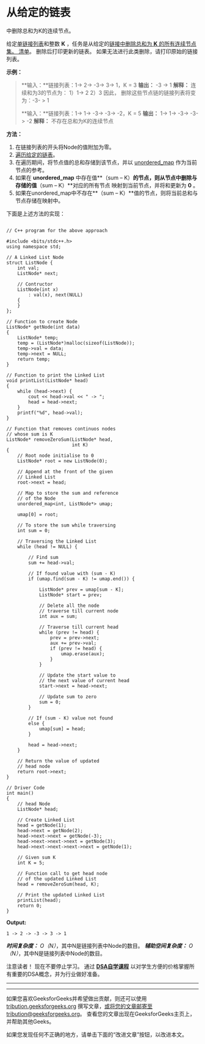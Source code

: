 # 从给定的链表

中删除总和为K的连续节点。

给定[单链接列表](https://www.geeksforgeeks.org/data-structures/linked-list/singly-linked-list/)和整数 **K** ，任务是从给定的[链接中删除总和为 **K** 的所有连续节点集。 清单](http://www.geeksforgeeks.org/data-structures/linked-list/)。 删除后打印更新的链表。 如果无法进行此类删除，请打印原始的链接列表。

**示例：**

> **输入：**链接列表：1-> 2-> -3-> 3-> 1，K = 3
> **输出：** -3 -> 1
> **解释：**
> 连续和为3的节点为：
> 1）1-> 2
> 2）3
> 因此， 删除这些节点链的链接列表将变为：-3- > 1
> 
> **输入：**链接列表：1-> 1-> -3-> -3-> -2，K = 5
> **输出：** 1-> 1-> -3-> -3-> -2
> **解释：**
> 不存在总和为K的连续节点

**方法：**

1.  在链接列表的开头将Node的值附加为零。
2.  [遍历给定的链表](https://www.geeksforgeeks.org/recursive-insertion-and-traversal-linked-list/)。
3.  在遍历期间，将节点值的总和存储到该节点，并以 [unordered_map](http://www.geeksforgeeks.org/unordered_map-in-stl-and-its-applications/) 作为当前节点的参考。
4.  如果在 **unordered_map** 中存在值**（sum – K）**的节点，则从节点中删除与存储的值**（sum – K）**对应的所有节点 映射到当前节点，并将和更新为 **0** 。
5.  如果在unordered_map中不存在**（sum – K）**值的节点，则将当前总和与节点存储在映射中。

下面是上述方法的实现：

```

// C++ program for the above approach 

#include <bits/stdc++.h> 
using namespace std; 

// A Linked List Node 
struct ListNode { 
    int val; 
    ListNode* next; 

    // Contructor 
    ListNode(int x) 
        : val(x), next(NULL) 
    { 
    } 
}; 

// Function to create Node 
ListNode* getNode(int data) 
{ 
    ListNode* temp; 
    temp = (ListNode*)malloc(sizeof(ListNode)); 
    temp->val = data; 
    temp->next = NULL; 
    return temp; 
} 

// Function to print the Linked List 
void printList(ListNode* head) 
{ 
    while (head->next) { 
        cout << head->val << " -> "; 
        head = head->next; 
    } 
    printf("%d", head->val); 
} 

// Function that removes continuos nodes 
// whose sum is K 
ListNode* removeZeroSum(ListNode* head, 
                        int K) 
{ 
    // Root node initialise to 0 
    ListNode* root = new ListNode(0); 

    // Append at the front of the given 
    // Linked List 
    root->next = head; 

    // Map to store the sum and reference 
    // of the Node 
    unordered_map<int, ListNode*> umap; 

    umap[0] = root; 

    // To store the sum while traversing 
    int sum = 0; 

    // Traversing the Linked List 
    while (head != NULL) { 

        // Find sum 
        sum += head->val; 

        // If found value with (sum - K) 
        if (umap.find(sum - K) != umap.end()) { 

            ListNode* prev = umap[sum - K]; 
            ListNode* start = prev; 

            // Delete all the node 
            // traverse till current node 
            int aux = sum; 

            // Traverse till current head 
            while (prev != head) { 
                prev = prev->next; 
                aux += prev->val; 
                if (prev != head) { 
                    umap.erase(aux); 
                } 
            } 

            // Update the start value to 
            // the next value of current head 
            start->next = head->next; 

            // Update sum to zero 
            sum = 0; 
        } 

        // If (sum - K) value not found 
        else { 
            umap[sum] = head; 
        } 

        head = head->next; 
    } 

    // Return the value of updated 
    // head node 
    return root->next; 
} 

// Driver Code 
int main() 
{ 
    // head Node 
    ListNode* head; 

    // Create Linked List 
    head = getNode(1); 
    head->next = getNode(2); 
    head->next->next = getNode(-3); 
    head->next->next->next = getNode(3); 
    head->next->next->next->next = getNode(1); 

    // Given sum K 
    int K = 5; 

    // Function call to get head node 
    // of the updated Linked List 
    head = removeZeroSum(head, K); 

    // Print the updated Linked List 
    printList(head); 
    return 0; 
} 

```

**Output:**

```
1 -> 2 -> -3 -> 3 -> 1

```

***时间复杂度：** O（N）*，其中N是链​​接列表中Node的数目。
***辅助空间复杂度：** O（N）*，其中N是链​​接列表中Node的数目。

注意读者！ 现在不要停止学习。 通过 [**DSA自学课程**](https://practice.geeksforgeeks.org/courses/dsa-self-paced?utm_source=geeksforgeeks&utm_medium=article&utm_campaign=gfg_article_dsa_content_bottom) 以对学生方便的价格掌握所有重要的DSA概念，并为行业做好准备。

* * *

* * *

如果您喜欢GeeksforGeeks并希望做出贡献，则还可以使用 [tribution.geeksforgeeks.org](https://contribute.geeksforgeeks.org/) 撰写文章，或将您的文章邮寄至tribution@geeksforgeeks.org。 查看您的文章出现在GeeksforGeeks主页上，并帮助其他Geeks。

如果您发现任何不正确的地方，请单击下面的“改进文章”按钮，以改进本文。
